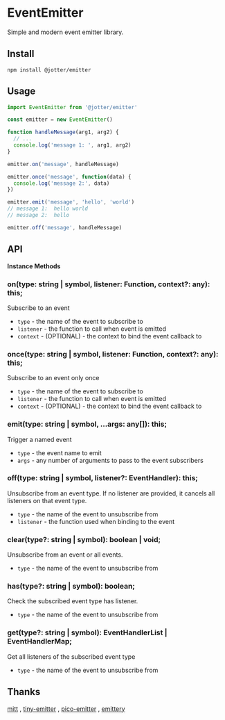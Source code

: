 # EventEmitter

Simple and modern event emitter library.



## Install

```
npm install @jotter/emitter
```



## Usage

```js
import EventEmitter from '@jotter/emitter'

const emitter = new EventEmitter()

function handleMessage(arg1, arg2) {
  // ...
  console.log('message 1: ', arg1, arg2)
}

emitter.on('message', handleMessage)

emitter.once('message', function(data) {
  console.log('message 2:', data)
})

emitter.emit('message', 'hello', 'world')
// message 1:  hello world
// message 2:  hello

emitter.off('message', handleMessage)
```

## API

**Instance Methods**

### on(type: string | symbol, listener: Function, context?: any): this;
Subscribe to an event
- `type` - the name of the event to subscribe to
- `listener` - the function to call when event is emitted
- `context` - (OPTIONAL) - the context to bind the event callback to

### once(type: string | symbol, listener: Function, context?: any): this;
Subscribe to an event only once
- `type` - the name of the event to subscribe to
- `listener` - the function to call when event is emitted
- `context` - (OPTIONAL) - the context to bind the event callback to

### emit(type: string | symbol, ...args: any[]): this;
Trigger a named event
- `type` - the event name to emit
- `args` - any number of arguments to pass to the event subscribers

### off(type: string | symbol, listener?: EventHandler): this;
Unsubscribe from an event type. If no listener are provided, it cancels all listeners on that event type.
- `type` - the name of the event to unsubscribe from
- `listener` - the function used when binding to the event

### clear(type?: string | symbol): boolean | void;
Unsubscribe from an event or all events.
- `type` - the name of the event to unsubscribe from

### has(type?: string | symbol): boolean;
Check the subscribed event type has listener.
- `type` - the name of the event to unsubscribe from

### get(type?: string | symbol): EventHandlerList | EventHandlerMap;
Get all listeners of the subscribed event type
- `type` - the name of the event to unsubscribe from


## Thanks
[mitt](https://github.com/developit/mitt) ,  [tiny-emitter](https://github.com/scottcorgan/tiny-emitter) ,  [pico-emitter](https://github.com/hkk12369/pico-emitter) ,  [emittery](https://github.com/sindresorhus/emittery)
